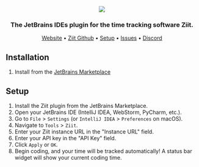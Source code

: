 <p align="center">
   <img src="https://github.com/user-attachments/assets/5784653d-9e8e-4b82-b891-2d839c4384c7"/>
</p>

<h3 align="center">
   The JetBrains IDEs plugin for the time tracking software Ziit.
</h3>

<div align="center">
    <a href="https://ziit.app">Website</a>
    <span> • </span>
    <a href="https://github.com/0pandadev/ziit">Ziit Github</a>
    <span> • </span>
    <a href="#setup">Setup</a>
    <span> • </span>
    <a href="https://github.com/0pandadev/ziit-jetbrains/issues">Issues</a>
    <span> • </span>
    <a href="https://discord.gg/Y7SbYphVw9">Discord</a>
</div>

## Installation

1. Install from the [JetBrains Marketplace](https://plugins.jetbrains.com/plugin/27391-ziit)

## Setup

1. Install the Ziit plugin from the JetBrains Marketplace.
2. Open your JetBrains IDE (IntelliJ IDEA, WebStorm, PyCharm, etc.).
3. Go to `File` > `Settings` (or `IntelliJ IDEA` > `Preferences` on macOS).
4. Navigate to `Tools` > `Ziit`.
5. Enter your Ziit instance URL in the "Instance URL" field.
6. Enter your API key in the "API Key" field.
7. Click `Apply` or `OK`.
8. Begin coding, and your time will be tracked automatically! A status bar widget will show your current coding time.
